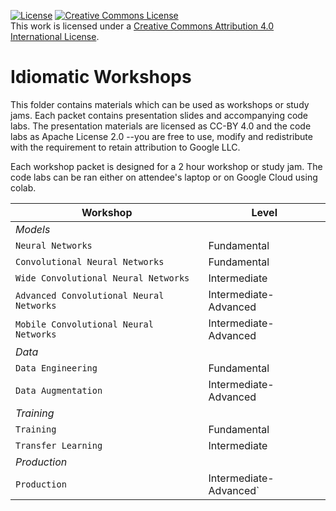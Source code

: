 [![License](https://img.shields.io/badge/License-Apache%202.0-blue.svg)](LICENSE)
<a rel="license" href="http://creativecommons.org/licenses/by/4.0/"><img alt="Creative Commons License" style="border-width:0" src="https://i.creativecommons.org/l/by/4.0/88x31.png" /></a><br />This work is licensed under a <a rel="license" href="http://creativecommons.org/licenses/by/4.0/">Creative Commons Attribution 4.0 International License</a>.

# Idiomatic Workshops

This folder contains materials which can be used as workshops or study jams. Each packet contains presentation slides and
accompanying code labs. The presentation materials are licensed as CC-BY 4.0 and the code labs as Apache License 2.0 --you are
free to use, modify and redistribute with the requirement to retain attribution to Google LLC.

Each workshop packet is designed for a 2 hour workshop or study jam. The code labs can be ran either on attendee's laptop or on Google Cloud using colab.

| Workshop      | Level         |
| ------------- | ------------- |
| *Models*      |               |
| `Neural Networks`                        | Fundamental |
| `Convolutional Neural Networks`          | Fundamental |
| `Wide Convolutional Neural Networks`     | Intermediate |
| `Advanced Convolutional Neural Networks` | Intermediate-Advanced |
| `Mobile Convolutional Neural Networks`   | Intermediate-Advanced |
| *Data*        |               |
| `Data Engineering`                       | Fundamental |<br/>
| `Data Augmentation`                      | Intermediate-Advanced |<br/>
| *Training*    |               |
| `Training`    | Fundamental  |
| `Transfer Learning` | Intermediate |
| *Production*  |               |
| `Production`  | Intermediate-Advanced` |

